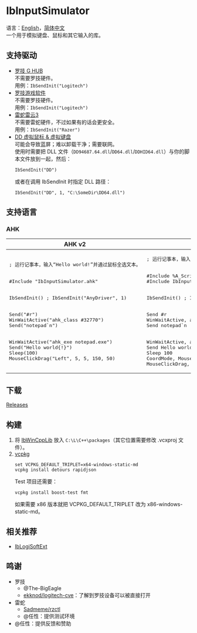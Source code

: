 # IbInputSimulator
语言：[English](README.md)，[简体中文](README.zh-Hans.md)  
一个用于模拟键盘、鼠标和其它输入的库。

## 支持驱动
* [罗技 G HUB](https://www.logitechg.com.cn/zh-cn/innovation/g-hub.html)  
  不需要罗技硬件。  
  用例：`IbSendInit("Logitech")`
* [罗技游戏软件](https://support.logi.com/hc/zh-cn/articles/360025298053)  
  不需要罗技硬件。  
  用例：`IbSendInit("Logitech")`
* [雷蛇雷云3](http://cn.razerzone.com/synapse-3)  
  不需要雷蛇硬件，不过如果有的话会更安全。  
  用例：`IbSendInit("Razer")`
* [DD 虚拟鼠标 & 虚拟键盘](https://github.com/ddxoft/master)  
  可能会导致蓝屏；难以卸载干净；需要联网。  
  使用时需要把 DLL 文件（`DD94687.64.dll`/`DD64.dll`/`DDHID64.dll`）与你的脚本文件放到一起，然后：
  ```ahk
  IbSendInit("DD")
  ```
  或者在调用 IbSendInit 时指定 DLL 路径：
  ```ahk
  IbSendInit("DD", 1, "C:\SomeDir\DD64.dll")
  ```

## 支持语言
### AHK
<table>
<thead><tr>
    <th>AHK v2</th>
    <th>AHK v1</th>
</tr></thead>
<tbody>
    <tr>
        <td><pre lang="ahk">; 运行记事本，输入“Hello world!”并通过鼠标全选文本。
<br/>
#Include "IbInputSimulator.ahk"
<br/>
IbSendInit() ; IbSendInit("AnyDriver", 1)
<br/>
Send("#r")
WinWaitActive("ahk_class #32770")
Send("notepad`n")
<br/>
WinWaitActive("ahk_exe notepad.exe")
Send("Hello world{!}")
Sleep(100)
MouseClickDrag("Left", 5, 5, 150, 50)</pre></td>
        <td><pre lang="ahk">; 运行记事本，输入“Hello world!”并通过鼠标全选文本。
<br/>
#Include %A_ScriptDir%
#Include IbInputSimulator.ahk
<br/>
IbSendInit() ; IbSendInit("AnyDriver", 1)
<br/>
Send #r
WinWaitActive, ahk_class #32770
Send notepad`n
<br/>
WinWaitActive, ahk_exe notepad.exe
Send Hello world{!}
Sleep 100
CoordMode, Mouse, Client
MouseClickDrag, Left, 5, 5, 150, 50</pre></td>
    </tr>
</tbody>
</table>

## 下载
[Releases](../../releases)

## 构建
1. 将 [IbWinCppLib](https://github.com/Chaoses-Ib/IbWinCppLib/tree/master/WinCppLib/IbWinCppLib) 放入 `C:\L\C++\packages`（其它位置需要修改 .vcxproj 文件）。
1. [vcpkg](https://github.com/microsoft/vcpkg)
    ```
    set VCPKG_DEFAULT_TRIPLET=x64-windows-static-md
    vcpkg install detours rapidjson
    ```
    Test 项目还需要：
    ```
    vcpkg install boost-test fmt
    ```
    如果需要 x86 版本就把 VCPKG_DEFAULT_TRIPLET 改为  x86-windows-static-md。

## 相关推荐
* [IbLogiSoftExt](https://github.com/Chaoses-Ib/IbLogiSoftExt)

## 鸣谢
* 罗技
  * @The-BigEagle
  * [ekknod/logitech-cve](https://github.com/ekknod/logitech-cve)：了解到罗技设备可以被直接打开
* 雷蛇
  * [Sadmeme/rzctl](https://github.com/Sadmeme/rzctl)
  * @任性：提供测试环境
* @任性：提供反馈和赞助